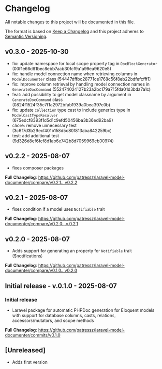 # Changelog

All notable changes to this project will be documented in this file.

The format is based on [Keep a Changelog](http://keepachangelog.com/)
and this project adheres to [Semantic Versioning](http://semver.org/).

## v0.3.0 - 2025-10-30

* fix: update namespace for local scope property tag in `DocBlockGenerator` (00f1e66d61bec8ebb7aab30fcf9a1a99ea9620e5)
* fix: handle model connection name when retrieving columns in `ModelDocumenter` class (54447dffbc28771ce1768c56f8eb22bdfefcfff1)
* fix: improve column retrieval by handling model connection names in `GenerateDocCommand` (552474024127b23a2bc179a715fda01d3bda7a1c)
* feat: add possibility to get model classname by argument in `GenerateDocCommand` class (0824f1524f35c7f1a2972bfab1939a0bea397c0b)
* fix: update `collection` type cast to include generics type in `ModelCastTypeResolver` (675edcf8393f1d5d1c9efd50456ba3b36ed92ba9)
* chore: remove unnecessary test (3c6f7d3b29ecf401b158d5c80f813aba842259bc)
* test: add additional test (9d326d8ef6fcf8d1ab6e742b8d7059969cb00974)

## v0.2.2 - 2025-08-07

- fixes composer packages

**Full Changelog**: https://github.com/patressz/laravel-model-documenter/compare/v0.2.1...v0.2.2

## v0.2.1 - 2025-08-07

- fixes condition if a model uses `Notifiable` trait

**Full Changelog**: https://github.com/patressz/laravel-model-documenter/compare/v0.2.0...v.0.2.1

## v0.2.0 - 2025-08-07

- Adds support for generating an property for `Notifiable` trait ($notifications)

**Full Changelog**: https://github.com/patressz/laravel-model-documenter/compare/v0.1.0...v0.2.0

## Initial release - v.0.1.0 - 2025-08-07

### Initial release

- Laravel package for automatic PHPDoc generation for Eloquent models with support for database columns, casts, relations, accessors/mutators, and scope methods

**Full Changelog**: https://github.com/patressz/laravel-model-documenter/commits/v0.1.0

## [Unreleased]

- Adds first version
